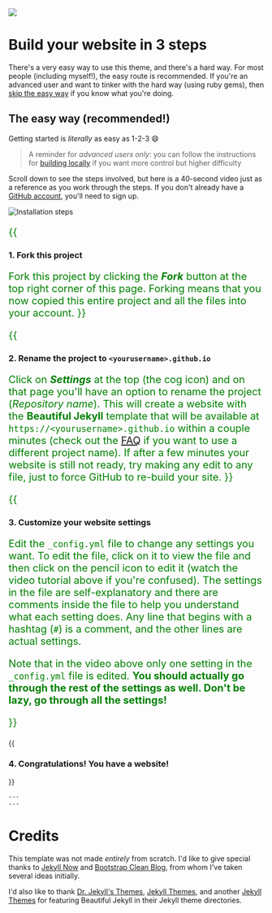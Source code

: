 [![](https://i.imgur.com/zNBkzj1.png)](https://beautifuljekyll.com/plans/)


# Build your website in 3 steps

There's a very easy way to use this theme, and there's a hard way. For most people (including myself!), the easy route is recommended. If you're an advanced user and want to tinker with the hard way (using ruby gems), then [skip the easy way](https://github.com/daattali/beautiful-jekyll#the-hard-way-using-ruby-gems) if you know what you're doing.

## The easy way (recommended!)

Getting started is *literally* as easy as 1-2-3 :smile:

> A reminder for *advanced users only*: you can follow the instructions for [building locally](https://beautifuljekyll.com/getstarted/#install-steps-hard) if you want more control but higher difficulty

Scroll down to see the steps involved, but here is a 40-second video just as a reference as you work through the steps. If you don't already have a [GitHub account](https://github.com/join), you'll need to sign up.

![Installation steps](assets/img/install-steps.gif)


<div class="gs-section-01"> 

{{  
### 1. Fork this project

Fork this project by clicking the __*Fork*__ button at the top right corner of this page. Forking means that you now copied this entire project and all the files into your account.
  }} 


</div>

<div class="gs-section-02"> 

{{  

### 2. Rename the project to `<yourusername>.github.io`

Click on __*Settings*__ at the top (the cog icon) and on that page you'll have an option to rename the project (*Repository name*). This will create a website with the **Beautiful Jekyll** template that will be available at `https://<yourusername>.github.io` within a couple minutes (check out the [FAQ](https://beautifuljekyll.com/faq/#custom-domain) if you want to use a different project name). If after a few minutes your website is still not ready, try making any edit to any file, just to force GitHub to re-build your site.
  }} 


</div>

<div class="gs-section-03"> 

{{  

### 3. Customize your website settings

Edit the `_config.yml` file to change any settings you want. To edit the file, click on it to view the file and then click on the pencil icon to edit it (watch the video tutorial above if you're confused).  The settings in the file are self-explanatory and there are comments inside the file to help you understand what each setting does. Any line that begins with a hashtag (`#`) is a comment, and the other lines are actual settings.

Note that in the video above only one setting in the `_config.yml` file is edited. **You should actually go through the rest of the settings as well. Don't be lazy, go through all the settings!**
  
  }} 


</div>

<div class="gs-section-04"> 

{{  

### 4. Congratulations! You have a website!
 }}
  
  </div>


<style>

.gs-section-01 h1 { 
     color: black 
}
.gs-section-01 h1{ 
     Font-size: 40px;
 }


.gs-section-01 p {
     font-size: 20px;
}
.gs-section-01 p {
     color: green
}


.gs-section-02 h1 { 
     color: black
 }

.gs-section-02 p {
     font-size: 20px;
}
.gs-section-02 p {
     color: green
}


.gs-section-03 h1 { 
     color: black 
  }
.gs-section-03 h1{ 
     Font-size: 40px;
  }


.gs-section-03 p {
     font-size: 20px;
}
.gs-section-03 p {
     color: green
}

.gs-section-04 h1 { 
     color: black 
}
.gs-section-01 h1{ 
     Font-size: 40px; }

}



</style>


```
---
---
```


# Credits

This template was not made *entirely* from scratch. I'd like to give special thanks to [Jekyll Now](https://github.com/barryclark/jekyll-now) and [Bootstrap Clean Blog](https://github.com/IronSummitMedia/startbootstrap-clean-blog), from whom I've taken several ideas initially.

I'd also like to thank [Dr. Jekyll's Themes](https://drjekyllthemes.github.io/), [Jekyll Themes](http://jekyllthemes.org/), and another [Jekyll Themes](http://jekyllrc.github.io/jekyllthemes/) for featuring Beautiful Jekyll in their Jekyll theme directories.
